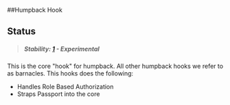 ##Humpback Hook

## Status

> ##### Stability: [1](http://nodejs.org/api/documentation.html#documentation_stability_index) - Experimental

This is the core "hook" for humpback.  All other humpback hooks we refer to as 
barnacles.  This hooks does the following:
  * Handles Role Based Authorization
  * Straps Passport into the core
